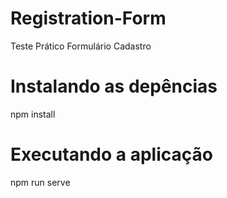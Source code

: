 # Registration-Form
Teste Prático Formulário Cadastro

# Instalando as depências
npm install

# Executando a aplicação
npm run serve
